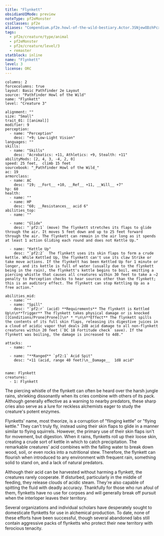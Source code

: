 ```yaml
---
title: "Flynkett"
obsidianUIMode: preview
noteType: pf2eMonster
cssClasses: pf2e
aliases: "Compendium.pf2e.howl-of-the-wild-bestiary.Actor.3SNjewODzhPcxx9y" 
tags:
  - pf2e/creature/type/animal
  - pf2eMonster
  - pf2e/creature/level/3
  - remaster
statblock: inline
name: "Flynkett"
level: 3
license: ORC
---
```


```statblock
columns: 2
forcecolumns: true
layout: Basic Pathfinder 2e Layout
source: "Pathfinder Howl of the Wild"
name: "Flynkett"
level: "Creature 3"

alignment: ""
size: "Small"
trait_01: [[animal]]
modifier: 9
perception:
  - name: "Perception"
    desc: "+9; Low-Light Vision"
languages: ""
skills:
  - name: "Skills"
    desc: "Acrobatics: +11, Athletics: +9, Stealth: +11"
abilityMods: [2, 4, 3, -4, 2, 0]
speed: 25 feet,  climb 15 feet
sourcebook: "_Pathfinder Howl of the Wild_"
ac: 19
armorclass:
  - name: AC
    desc: "19; __Fort__ +10, __Ref__ +11, __Will__ +7"
hp: 60
health:
  - name: ""
  - name: HP
    desc: "60; __Resistances__ acid 6"
abilities_top:
  - name: ""

  - name: "Glide"
    desc: "`pf2:1` (move) The flynkett stretches its flaps to glide through the air. It moves 5 feet down and up to 25 feet forward through the air. The flynkett can remain in the air long as it spends at least 1 action Gliding each round and does not Kettle Up."

  - name: "Kettle Up"
    desc: "`pf2:2`  The flynkett uses its skin flaps to form a crude kettle. While Kettled Up, the flynkett can't use its claw Strike or take move actions. If the flynkett has been Kettled Up for 1 minute or longer, and its kettle is full of water (usually due to the flynkett being in the rain), the flynkett's kettle begins to boil, emitting a piercing whistle that causes all creatures within 30 feet to take a –2 penalty to Perception checks to hear sources other than the flynkett; this is an auditory effect. The flynkett can stop Kettling Up as a free action."

abilities_mid:
  - name: ""
  - name: "Spill"
    desc: "`pf2:r` (acid) **Requirements** The flynkett is Kettled Up\n\n**Trigger** The flynkett takes physical damage or is knocked [[Conditions/Prone|Prone]]\n* * *\n\n**Effect** The flynkett spills the contents of its full skin flaps, releasing its digestive juices in a cloud of acidic vapor that deals 2d8 acid damage to all non-flynkett creatures within 20 feet (`DC 18 Fortitude check` save). If the flynkett was boiling, the damage is increased to 4d8."

attacks:
  - name: ""

  - name: "**Ranged** `pf2:1` Acid Spit"
    desc: "+11 (acid, range 40 feet)\n__Damage__  1d8 acid"
 
```

```encounter-table
name: Flynkett
creatures:
  - 1: Flynkett
```



The piercing whistle of the flynkett can often be heard over the harsh jungle rains, shrieking dissonantly when its cries combine with others of its pack. Although generally effective as a warning to nearby predators, these sharp cries also serve as a lure for reckless alchemists eager to study the creature's potent enzymes.

Flynketts' name, most theorize, is a corruption of "flinging kettle" or "flying kettle." They can't truly fly, instead using their skin flaps to glide in a manner similar to flying squirrels. However, the primary use of their skin flaps isn't for movement, but digestion. When it rains, flynketts roll up their loose skin, creating a crude sort of kettle in which to catch precipitation. The remarkable creatures' acid combines with the falling water to break down wood, soil, or even rocks into a nutritional stew. Therefore, the flynkett can flourish when introduced to any environment with frequent rain, something solid to stand on, and a lack of natural predators.

Although their acid can be harvested without harming a flynkett, the creatures rarely cooperate. If disturbed, particularly in the middle of feeding, they release clouds of acidic steam. They're also capable of spitting the fluid with deadly accuracy. Thankfully for those who run afoul of them, flynketts have no use for corpses and will generally break off pursuit when the interloper leaves their territory.

Several organizations and individual scholars have desperately sought to domesticate flynketts for use in alchemical production. To date, none of these efforts have been successful, though several abandoned labs still contain aggressive packs of flynketts who protect their new territory with ferocious tenacity.
